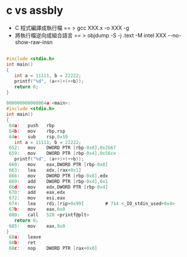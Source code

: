 # c vs assbly
- C 程式編譯成執行檔  == > gcc XXX.x -o XXX -g
- 將執行檔逆向成組合語言 == > objdump -S -j .text -M intel XXX --no-show-raw-insn


## 
```c
#include <stdio.h>
int main()
{
   int a = 11111, b = 22222;
   printf("%d", (a++)+(++b));
   return 0;
}
```
```c
000000000000064a <main>:
#include <stdio.h>
int main()
{
 64a:	push   rbp
 64b:	mov    rbp,rsp
 64e:	sub    rsp,0x10
   int a = 11111, b = 22222;
 652:	mov    DWORD PTR [rbp-0x8],0x2b67
 659:	mov    DWORD PTR [rbp-0x4],0x56ce
   printf("%d", (a++)+(++b));
 660:	mov    eax,DWORD PTR [rbp-0x8]
 663:	lea    edx,[rax+0x1]
 666:	mov    DWORD PTR [rbp-0x8],edx
 669:	add    DWORD PTR [rbp-0x4],0x1
 66d:	mov    edx,DWORD PTR [rbp-0x4]
 670:	add    eax,edx
 672:	mov    esi,eax
 674:	lea    rdi,[rip+0x99]        # 714 <_IO_stdin_used+0x4>
 67b:	mov    eax,0x0
 680:	call   520 <printf@plt>
   return 0;
 685:	mov    eax,0x0
}
 68a:	leave  
 68b:	ret    
 68c:	nop    DWORD PTR [rax+0x0]

```
